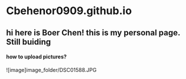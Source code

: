 # Cbehenor0909.github.io
## hi here is Boer Chen! this is my personal page. Still buiding
#### how to upload pictures?
![image]image_folder/DSC01588.JPG
